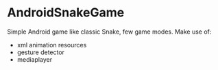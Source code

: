 # AndroidSnakeGame

Simple Android game like classic Snake,
few game modes. 
Make use of:
- xml animation resources
- gesture detector
- mediaplayer
